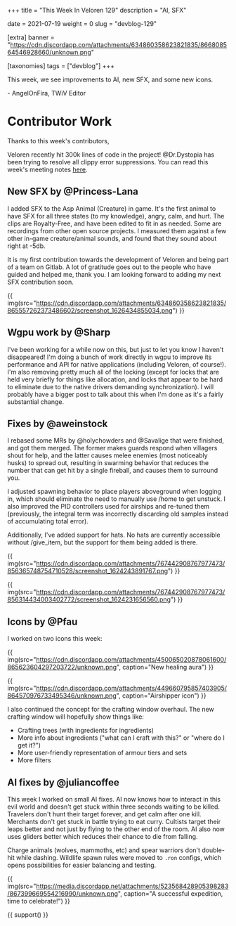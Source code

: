 +++
title = "This Week In Veloren 129"
description = "AI, SFX"

date = 2021-07-19
weight = 0
slug = "devblog-129"

[extra]
banner = "https://cdn.discordapp.com/attachments/634860358623821835/866808564546928660/unknown.png"

[taxonomies]
tags = ["devblog"]
+++

This week, we see improvements to AI, new SFX, and some new icons.

\- AngelOnFira, TWiV Editor

# Contributor Work

Thanks to this week's contributors,

Veloren recently hit 300k lines of code in the project! @Dr.Dystopia has been
trying to resolve all clippy error suppressions. You can read this week's
meeting notes [here](https://hackmd.io/jM9E_XyjTXKgTxm3mdTUSg).

## New SFX by @Princess-Lana

I added SFX to the Asp Animal (Creature) in game. It's the first animal to have
SFX for all three states (to my knowledge), angry, calm, and hurt. The clips are
Royalty-Free, and have been edited to fit in as needed. Some are recordings from
other open source projects. I measured them against a few other in-game
creature/animal sounds, and found that they sound about right at -5db.

It is my first contribution towards the development of Veloren and being part of
a team on Gitlab. A lot of gratitude goes out to the people who have guided and
helped me, thank you. I am looking forward to adding my next SFX contribution
soon.

{{
    img(src="https://cdn.discordapp.com/attachments/634860358623821835/865557262373486602/screenshot_1626434855034.png")
}}

## Wgpu work by @Sharp

I've been working for a while now on this, but just to let you know I haven't
disappeared! I'm doing a bunch of work directly in wgpu to improve its
performance and API for native applications (including Veloren, of course!). I'm
also removing pretty much all of the locking (except for locks that are held
very briefly for things like allocation, and locks that appear to be hard to
eliminate due to the native drivers demanding synchronization). I will probably
have a bigger post to talk about this when I'm done as it's a fairly substantial
change.

## Fixes by @aweinstock

I rebased some MRs by @holychowders and @Savalige that were finished, and got
them merged. The former makes guards respond when villagers shout for help, and
the latter causes melee enemies (most noticeably husks) to spread out, resulting
in swarming behavior that reduces the number that can get hit by a single
fireball, and causes them to surround you.

I adjusted spawning behavior to place players aboveground when logging in, which
should eliminate the need to manually use /home to get unstuck. I also improved
the PID controllers used for airships and re-tuned them (previously, the
integral term was incorrectly discarding old samples instead of accumulating
total error).

Additionally, I've added support for hats. No hats are currently accessible
without /give_item, but the support for them being added is there.

{{
    img(src="https://cdn.discordapp.com/attachments/767442908767977473/856365748754710528/screenshot_1624243891767.png")
}}

{{
    img(src="https://cdn.discordapp.com/attachments/767442908767977473/856314434003402772/screenshot_1624231656560.png")
}}

## Icons by @Pfau

I worked on two icons this week:

{{
    img(src="https://cdn.discordapp.com/attachments/450065020878061600/865623604297203722/unknown.png",
    caption="New healing aura")
}}

{{
    img(src="https://cdn.discordapp.com/attachments/449660795857403905/864570976733495346/unknown.png",
    caption="Airshipper icon")
}}

I also continued the concept for the crafting window overhaul. The new crafting
window will hopefully show things like:

- Crafting trees (with ingredients for ingredients)
- More info about ingredients ("what can I craft with this?" or "where do I get
  it?")
- More user-friendly representation of armour tiers and sets
- More filters

## AI fixes by @juliancoffee

This week I worked on small AI fixes. AI now knows how to interact in this evil
world and doesn't get stuck within three seconds waiting to be killed. Travelers
don't hunt their target forever, and get calm after one kill. Merchants don't
get stuck in battle trying to eat curry. Cultists target their leaps better and
not just by flying to the other end of the room. AI also now uses gliders better
which reduces their chance to die from falling.

Charge animals (wolves, mammoths, etc) and spear warriors don't double-hit while
dashing. Wildlife spawn rules were moved to `.ron` configs, which opens
possibilities for easier balancing and testing.

{{
    img(src="https://media.discordapp.net/attachments/523568428905398283/867399669554216990/unknown.png",
    caption="A successful expedition, time to celebrate!")
}}

{{ support() }}
